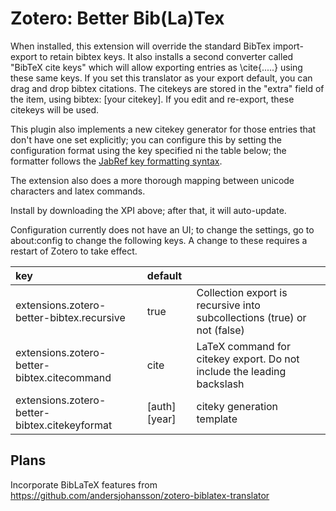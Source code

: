 # Zotero: Better Bib(La)Tex

When installed, this extension will override the standard BibTex import-export to retain bibtex keys. It also installs a
second converter called "BibTeX cite keys" which will allow exporting entries as \\cite{.....} using these same keys.
If you set this translator as your export default, you can drag and drop bibtex citations. The citekeys are stored in
the "extra" field of the item, using bibtex: [your citekey]. If you edit and re-export, these citekeys will be used.

This plugin also implements a new citekey generator for those entries that don't have one set explicitly; you can
configure this by setting the configuration format using the key specified ni the table below; the formatter follows the
[JabRef key formatting syntax](http://jabref.sourceforge.net/help/LabelPatterns.php).

The extension also does a more thorough mapping between unicode characters and latex commands.

Install by downloading the XPI above; after that, it will auto-update.

Configuration currently does not have an UI; to change the settings, go to about:config to change the following keys.
A change to these requires a restart of Zotero to take effect.

| key                                         | default         |                                                                           |
|:------------------------------------------- |:--------------- |:------------------------------------------------------------------------- |
extensions.zotero-better-bibtex.recursive     | true            | Collection export is recursive into subcollections (true) or not (false)  |
extensions.zotero-better-bibtex.citecommand   | cite            | LaTeX command for citekey export. Do not include the leading backslash    |
extensions.zotero-better-bibtex.citekeyformat | \[auth]\[year]  | citeky generation template                                                |

## Plans

Incorporate BibLaTeX features from https://github.com/andersjohansson/zotero-biblatex-translator
